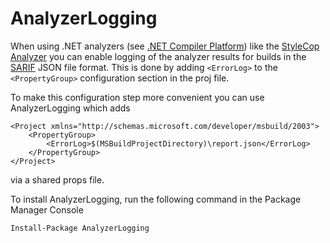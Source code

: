 # AnalyzerLogging

When using .NET analyzers (see [.NET Compiler Platform](https://github.com/dotnet/roslyn)) like the [StyleCop Analyzer](https://github.com/DotNetAnalyzers/StyleCopAnalyzers) you can enable logging of the analyzer results for builds in the  [SARIF](https://github.com/sarif-standard/sarif-spec) JSON file format. This is done by adding `<ErrorLog>` to the `<PropertyGroup>` configuration section in the proj file.

To make this configuration step more convenient you can use AnalyzerLogging which adds

    <Project xmlns="http://schemas.microsoft.com/developer/msbuild/2003">
        <PropertyGroup>
            <ErrorLog>$(MSBuildProjectDirectory)\report.json</ErrorLog>
        </PropertyGroup>
    </Project>

via a shared props file.

To install AnalyzerLogging, run the following command in the Package Manager Console

    Install-Package AnalyzerLogging
